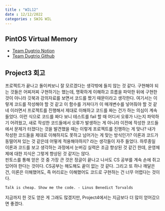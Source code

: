 ```yaml
---
title : "WIL12"
date : 12/12/2022
categories : SWJG WIL
---
```


## PintOS Virtual Memory

- [Team Dugtrio Notion](https://www.notion.so/yeonwooz/812c383ad1de43ec9430f72f64a7f774)
- [Team Dugtrio Github](https://github.com/Dugtrio-jss/pintos-kaist-dugtrio)

## Project3 회고

프로젝트가 끝나고 돌이켜보니 잘 모르겠다는 생각밖에 들지 않는 것 같다. 
구현해야 되는 것들은 어찌저찌 구현하기는 했는데, 명확하게 이해하고 흐름을 파악한 뒤에 구현한 것이 아니라 깃북과 강의자료를 보면서 코드를 짰기 때문이라고 생각한다. 
여기서는 이렇게 코드를 작성해야 할 것 같고 이 함수를 가져다가 이 매개변수를 넣어줘야 할 것 같네 이러면서 프로젝트를 진행해서 제대로 이해하고 코드를 짜는 건가 하는 의심이 계속 들었다. 
이런 식으로 코드를 짜다 보니 테스트를 fail 할 때 어디서 오류가 나는지 파악하기 어려웠고, 새로 작성한 코드들에서 오류가 발생하는 게 아니라 이전에 작성한 코드들에서 문제가 터졌다는 것을 발견했을 때는 이렇게 프로젝트를 진행하는 게 맞나? 내가 작성한 코드들을 제대로 이해하지도 못하고 넘어가는 게 맞는 방식인가? 이론과 코드가 동떨어져 있는 것 같은데 어떻게 적용해야하지? 라는 생각들이 자주 들었다. 
하루종일 이론과 코드를 보고 생각하는 과정에서 눈버깅 실력은 조금 향상된 것 같긴 한데, 운영체제에 대한 지식은 그렇게 향상된 것 같지는 않다.  
핀토스를 통해 얻은 것 중 가장 큰 것은 정글이 끝나고 나서도 CS 공부를 계속 손에 쥐고 있어야 한다는 것이다. 
CS공부는 해도해도 끝이 없는 것 같다. 
그리고 또 하나 깨달은 건, 이론은 이해했어도, 즉 머리로는 이해했어도 코드로 구현하는 건 너무 어렵다는 것이다. 

```
Talk is cheap. Show me the code. - Linus Benedict Torvalds 
```

지금까지 한 것도 얻은 게 그래도 많겠지만, Project4에서는 지금보다 더 많이 얻어갔으면 좋겠다.